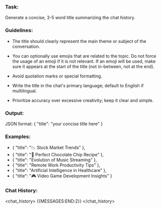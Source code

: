 ### Task:

Generate a concise, 3-5 word title summarizing the chat history.

### Guidelines:

- The title should clearly represent the main theme or subject of the conversation.

- You can optionally use emojis that are related to the topic. Do not force the usage of an emoji if it is not relevant. If an emoji will be used, make sure it appears at the start of the title (not in-between, not at the end).

- Avoid quotation marks or special formatting.

- Write the title in the chat's primary language; default to English if multilingual.

- Prioritize accuracy over excessive creativity; keep it clear and simple.

### Output:

JSON format: { "title": "your concise title here" }

### Examples:

- { "title": "📉 Stock Market Trends" },
- { "title": "🍪 Perfect Chocolate Chip Recipe" },
- { "title": "Evolution of Music Streaming" },
- { "title": "Remote Work Productivity Tips" },
- { "title": "Artificial Intelligence in Healthcare" },
- { "title": "🎮 Video Game Development Insights" }

### Chat History:

<chat_history>
{{MESSAGES:END:2}}
</chat_history>
